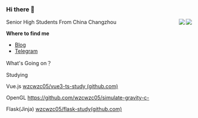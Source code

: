 ### Hi there 👋

<!--
**wzcwzc05/wzcwzc05** is a ✨ _special_ ✨ repository because its `README.md` (this file) appears on your GitHub profile.

Here are some ideas to get you started:

- 🔭 I’m currently working on ...
- 🌱 I’m currently learning ...
- 👯 I’m looking to collaborate on ...
- 🤔 I’m looking for help with ...
- 💬 Ask me about ...
- 📫 How to reach me: ...
- 😄 Pronouns: ...
- ⚡ Fun fact: ...
-->

<img align="right" src="https://github-readme-stats.vercel.app/api?username=wzcwzc05&count_private=true&include_all_commits=true&theme=dark"/>

<img align="right" src="https://github-readme-stats.vercel.app/api/top-langs/?username=wzcwzc05&layout=compact"/>

Senior High Students From China Changzhou

**Where to find me**

- [Blog](http://www.wzcwzc.cool)
- [Telegram](https://t.me/UnderStarlight0)



What's Going on？

Studying  

Vue.js    [wzcwzc05/vue3-ts-study (github.com)](https://github.com/wzcwzc05/vue3-ts-study)

OpenGL    https://github.com/wzcwzc05/simulate-gravity-c-

Flask(Jinja)    [wzcwzc05/flask-study(github.com)](https://github.com/wzcwzc05/flask-study)
